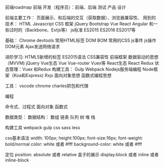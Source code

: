 前端roadmap
前端
开发（程序员）：前端、后端
测试
产品
设计

前端主要工作：
页面展示、和后端的交互（获取数据）、浏览器兼容性、
用到的技术：
HTML Javascript CSS
框架 jQuery Bootstrap Vue React Angular 和一些过时的（Backbone、Extjs等）
js标准 ES2015 ES2016 ES2017等

基础：
Chrome devtools
常用HTML标签
DOM BOM
常用的CSS
js事件 js操作DOM元素
Ajax发送网络请求

进阶学习:
HTML5新增的标签
ES2015语法
CSS兼容性
前端框架 数据驱动的思想（MVVM)
jQuery 
Vue生态 Vue Vue-router Vuex等
React生态 React Redux
状态管理：Vuex 和Redux
构建工具： Gulp Webpack
Nodejs服务端编程
Node框架（Koa和Express)
Rxjs
面向对象思想
函数式编程思想

工具：
vscode
chrome
charles抓包和代理

编程

命令式、过程式
面向对象
函数式

数据类型：
数据结构：
数组 链表 队列 树 堆 栈

构建工具 webpack gulp 
css sass less

css基本语法
width: 100px;
height:100px;
font-size:16px;
font-weight: bold/normal
color: white 或者 #fff
background-color: white 或者 #fff

定位
position: absolute 或者 relative
盒子的展示
display:block 或者 inline 或者 inline-block

